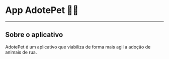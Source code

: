 # App AdotePet :feet::paw_prints:
___
## Sobre o aplicativo
AdotePet é um aplicativo que viabiliza de forma mais agil a adoção de animais de rua.

